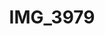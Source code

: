 ---
pid: '108'
layout: photos
title: IMG_3979
filename: IMG_4120.jpg
caption: 
previous_pid: '107'
next_pid: '109'
permalink: "/photos/108.html"
---
